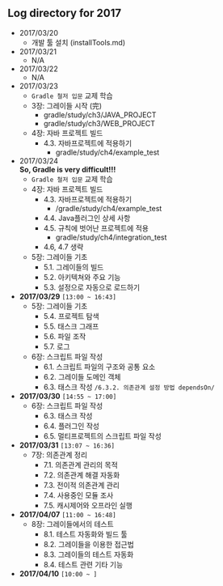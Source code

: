 ## Log directory for 2017

* 2017/03/20
    * 개발 툴 설치 (installTools.md)
* 2017/03/21
    * N/A
* 2017/03/22
    * N/A
* 2017/03/23
    * `Gradle 철저 입문` 교제 학습
    * 3장: 그레이들 시작 (完)
        * gradle/study/ch3/JAVA_PROJECT
        * gradle/study/ch3/WEB_PROJECT
    * 4장: 자바 프로젝트 빌드
        * 4.3. 자바프로젝트에 적용하기
            *  gradle/study/ch4/example_test
* 2017/03/24  
**So, Gradle is very difficult!!!**
    * `Gradle 철저 입문` 교제 학습
    * 4장: 자바 프로젝트 빌드
        * 4.3. 자바프로젝트에 적용하기
            * /gradle/study/ch4/example_test
        * 4.4. Java플러그인 상세 사항
        * 4.5. 규칙에 벗어난 프로젝트에 적용
            * gradle/study/ch4/integration_test
        * 4.6, 4.7 생략 
    * 5장: 그레이들 기초
        * 5.1. 그레이들의 빌드
        * 5.2. 아키텍쳐와 주요 기능
        * 5.3. 설정으로 자동으로 로드하기
* __2017/03/29__ `[13:00 ~ 16:43]`
    * 5장: 그레이들 기초
        * 5.4. 프로젝트 탐색
        * 5.5. 태스크 그래프
        * 5.6. 파일 조작
        * 5.7. 로그
    * 6장: 스크립트 파일 작성
        * 6.1. 스크립트 파일의 구조와 공통 요소
        * 6.2. 그레이들 도메인 객체
        * 6.3. 태스크 작성 `/6.3.2. 의존관계 설정 방법 dependsOn/`
* __2017/03/30__ `[14:55 ~ 17:00]`
    * 6장: 스크립트 파일 작성
        * 6.3. 태스크 작성
        * 6.4. 플러그인 작성
        * 6.5. 멀티프로젝트의 스크립트 파일 작성
* __2017/03/31__ `[13:07 ~ 16:36]`
    * 7장: 의존관계 정리        
        * 7.1. 의존관계 관리의 목적
        * 7.2. 의존관계 해결 자동화
        * 7.3. 전이적 의존관계 관리
        * 7.4. 사용중인 모듈 조사
        * 7.5. 캐시제어와 오프라인 실행
* __2017/04/07__ `[11:00 ~ 16:48]`
    * 8장: 그레이들에서의 테스트
        * 8.1. 테스트 자동화와 빌드 툴
        * 8.2. 그레이들을 이용한 접근법
        * 8.3. 그레이들의 테스트 자동화
        * 8.4. 테스트 관련 기타 기능
* __2017/04/10__ `[10:00 ~ ]`